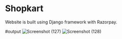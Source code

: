 # Shopkart
Website is built using Django framework with Razorpay.

#output
![Screenshot (127)](https://github.com/khedekarSiddhi/Shopkart/assets/157152892/d7bad721-776b-40e7-be47-0dcde3250b26)
![Screenshot (128)](https://github.com/khedekarSiddhi/Shopkart/assets/157152892/eef0db27-1ebd-4a69-8227-73aee747df93)


